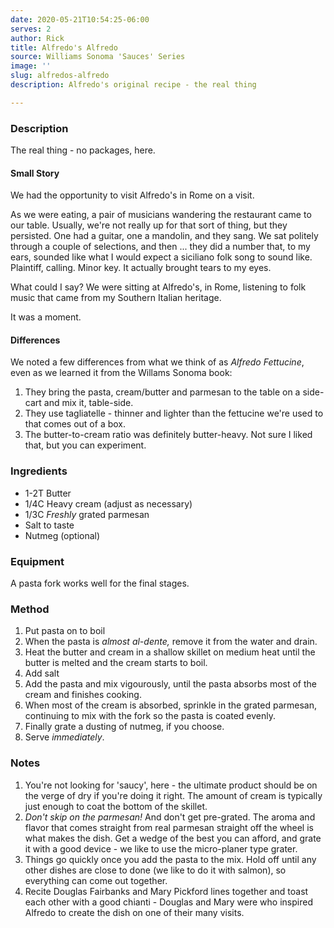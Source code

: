 ```yaml
---
date: 2020-05-21T10:54:25-06:00
serves: 2
author: Rick
title: Alfredo's Alfredo
source: Williams Sonoma 'Sauces' Series
image: ''
slug: alfredos-alfredo
description: Alfredo's original recipe - the real thing

---
```

### Description

The real thing - no packages, here.

#### Small Story

We had the opportunity to visit Alfredo's in Rome on a visit.

As we were eating, a pair of musicians wandering the restaurant came to our table.  Usually, we're not really up for that sort of thing, but they persisted.  One had a guitar, one a mandolin, and they sang.  We sat politely through a couple of selections, and then ... they  did a number that, to my ears, sounded like what I would expect a siciliano folk song to sound like.  Plaintiff, calling.  Minor key.  It actually brought tears to my eyes.

What could I say?  We were sitting at Alfredo's, in Rome, listening to folk music that came from my Southern Italian heritage.

It was a moment.

#### Differences

We noted a few differences from what we think of as _Alfredo Fettucine_, even as we learned it from the Willams Sonoma book:

1. They bring the pasta, cream/butter and parmesan to the table on a side-cart and mix it, table-side.
2. They use tagliatelle - thinner and lighter than the fettucine we're used to that comes out of a box.
3. The butter-to-cream ratio was definitely butter-heavy.  Not sure I liked that, but you can experiment.

### Ingredients

* 1-2T Butter
* 1/4C Heavy cream (adjust as necessary)
* 1/3C _Freshly_ grated parmesan
* Salt to taste
* Nutmeg (optional)

### Equipment

A pasta fork works well for the final stages.

### Method

1. Put pasta on to boil
2. When the pasta is _almost al-dente,_ remove it from the water and drain.
3. Heat the butter and cream in a shallow skillet on medium heat until the butter is melted and the cream starts to boil.
4. Add salt
5. Add the pasta and mix vigourously, until the pasta absorbs most of the cream and finishes cooking.
6. When most of the cream is absorbed, sprinkle in the grated parmesan, continuing to mix with the fork so the pasta is coated evenly.
7. Finally grate a dusting of nutmeg, if you choose.
8. Serve _immediately_.

### Notes

1. You're not looking for 'saucy', here - the ultimate product should be on the verge of dry if you're doing it right.  The amount of cream is typically just enough to coat the bottom of the skillet.
2. _Don't skip on the parmesan!_  And don't get pre-grated.  The aroma and flavor that comes straight from real parmesan straight off the wheel is what makes the dish.  Get a wedge of the best you can afford, and grate it with a good device - we like to use the micro-planer type grater.
3. Things go quickly once you add the pasta to the mix.  Hold off until any other dishes are close to done (we like to do it with salmon), so everything can come out together.
4. Recite Douglas Fairbanks and Mary Pickford lines together and toast each other with a good chianti - Douglas and Mary were who inspired Alfredo to create the dish on one of their many visits.